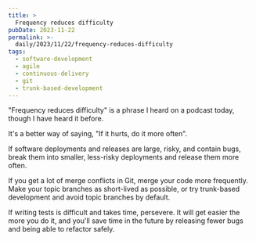 ```yaml
---
title: >
  Frequency reduces difficulty
pubDate: 2023-11-22
permalink: >-
  daily/2023/11/22/frequency-reduces-difficulty
tags:
  - software-development
  - agile
  - continuous-delivery
  - git
  - trunk-based-development
---
```


"Frequency reduces difficulty" is a phrase I heard on a podcast today, though I have heard it before.

It's a better way of saying, "If it hurts, do it more often".

If software deployments and releases are large, risky, and contain bugs, break them into smaller, less-risky deployments and release them more often.

If you get a lot of merge conflicts in Git, merge your code more frequently. Make your topic branches as short-lived as possible, or try trunk-based development and avoid topic branches by default.

If writing tests is difficult and takes time, persevere. It will get easier the more you do it, and you'll save time in the future by releasing fewer bugs and being able to refactor safely.
